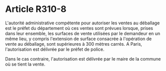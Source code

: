 # Article R310-8

L'autorité administrative compétente pour autoriser les ventes au déballage est le préfet du département où ces ventes sont prévues lorsque, prises dans leur ensemble, les surfaces de vente utilisées par le demandeur en un même lieu, y compris l'extension de surface consacrée à l'opération de vente au déballage, sont supérieures à 300 mètres carrés. A Paris, l'autorisation est délivrée par le préfet de police.

Dans le cas contraire, l'autorisation est délivrée par le maire de la commune où se tient la vente.
